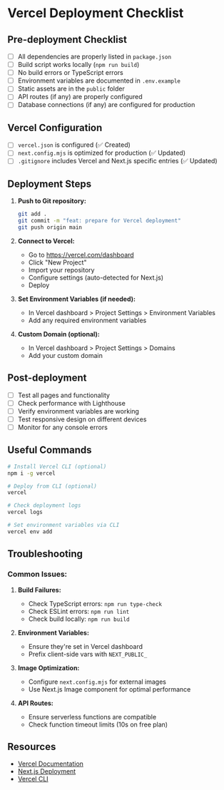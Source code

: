 # Vercel Deployment Checklist

## Pre-deployment Checklist

- [ ] All dependencies are properly listed in `package.json`
- [ ] Build script works locally (`npm run build`)
- [ ] No build errors or TypeScript errors
- [ ] Environment variables are documented in `.env.example`
- [ ] Static assets are in the `public` folder
- [ ] API routes (if any) are properly configured
- [ ] Database connections (if any) are configured for production

## Vercel Configuration

- [ ] `vercel.json` is configured (✅ Created)
- [ ] `next.config.mjs` is optimized for production (✅ Updated)
- [ ] `.gitignore` includes Vercel and Next.js specific entries (✅ Updated)

## Deployment Steps

1. **Push to Git repository:**

   ```bash
   git add .
   git commit -m "feat: prepare for Vercel deployment"
   git push origin main
   ```

2. **Connect to Vercel:**

   - Go to https://vercel.com/dashboard
   - Click "New Project"
   - Import your repository
   - Configure settings (auto-detected for Next.js)
   - Deploy

3. **Set Environment Variables (if needed):**

   - In Vercel dashboard > Project Settings > Environment Variables
   - Add any required environment variables

4. **Custom Domain (optional):**
   - In Vercel dashboard > Project Settings > Domains
   - Add your custom domain

## Post-deployment

- [ ] Test all pages and functionality
- [ ] Check performance with Lighthouse
- [ ] Verify environment variables are working
- [ ] Test responsive design on different devices
- [ ] Monitor for any console errors

## Useful Commands

```bash
# Install Vercel CLI (optional)
npm i -g vercel

# Deploy from CLI (optional)
vercel

# Check deployment logs
vercel logs

# Set environment variables via CLI
vercel env add
```

## Troubleshooting

### Common Issues:

1. **Build Failures:**

   - Check TypeScript errors: `npm run type-check`
   - Check ESLint errors: `npm run lint`
   - Check build locally: `npm run build`

2. **Environment Variables:**

   - Ensure they're set in Vercel dashboard
   - Prefix client-side vars with `NEXT_PUBLIC_`

3. **Image Optimization:**

   - Configure `next.config.mjs` for external images
   - Use Next.js Image component for optimal performance

4. **API Routes:**
   - Ensure serverless functions are compatible
   - Check function timeout limits (10s on free plan)

## Resources

- [Vercel Documentation](https://vercel.com/docs)
- [Next.js Deployment](https://nextjs.org/docs/deployment)
- [Vercel CLI](https://vercel.com/docs/cli)
